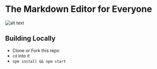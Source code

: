 # The Markdown Editor for Everyone

 ![alt text][screenshot]

 [screenshot]: https://raw.githubusercontent.com/timurtu/markup/master/res/screenshot3.png "Markup Screenshot"

## Building Locally

- Clone or Fork this repo
- `cd` into it
- `npm install && npm start`
